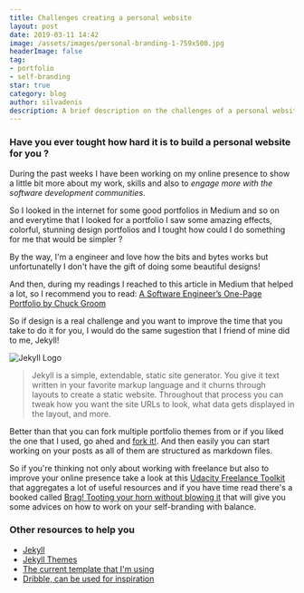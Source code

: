 ```yaml
---
title: Challenges creating a personal website
layout: post
date: 2019-03-11 14:42
image: /assets/images/personal-branding-1-759x500.jpg
headerImage: false
tag:
- portfolio
- self-branding
star: true
category: blog
author: silvadenis
description: A brief description on the challenges of a personal website
---
```


### Have you ever tought how hard it is to build a personal website for you ?

During the past weeks I have been working on my online presence to show a little bit more about my work, skills and also to *engage more with the software development communities*.

So I looked in the internet for some good portfolios in Medium and so on and everytime that I looked for a portfolio I saw some amazing effects,  colorful, stunning design portfolios and I tought how could I do something for me that would be simpler ?

By the way, I'm a engineer and love how the bits and bytes works but unfortunatelly I don't have the gift of doing some beautiful designs!

And then, during my readings I reached to this article in Medium that helped a lot, so I recommend you to read: [A Software Engineer’s One-Page Portfolio by Chuck Groom](https://medium.com/@cgroom/a-software-engineers-one-page-portfolio-4f85ab8a20d1)

So if design is a real challenge and you want to improve the time that you take to do it for you, I would do the same sugestion that I friend of mine did to me, Jekyll!

![Jekyll Logo](../assets/images/jekyll-logo-light-solid.png)

> Jekyll is a simple, extendable, static site generator. You give it text written in your favorite markup language and it churns through layouts to create a static website. Throughout that process you can tweak how you want the site URLs to look, what data gets displayed in the layout, and more.

Better than that you can fork multiple portfolio themes from  or if you liked the one that I used, go ahed and [fork it!](https://github.com/sergiokopplin/indigo). And then easily you can start working on your posts as all of them are structured as markdown files.

So if you're thinking not only about working with freelance but also to improve your online presence take a look at this [Udacity Freelance Toolkit](https://career-resource-center.udacity.com/udacity-freelance-toolkit) that aggregates a lot of useful resources and if you have time read there's a booked called [Brag! Tooting your horn without blowing it](https://www.amazon.com/Brag-Tooting-Your-without-Blowing-ebook/dp/B001J2UVA2) that will give you some advices on how to work on your self-branding with balance.

### Other resources to help you

* [Jekyll](https://jekyllrb.com/)
* [Jekyll Themes](http://jekyllthemes.org/)
* [The current template that I'm using](https://github.com/sergiokopplin/indigo)
* [Dribble, can be used for inspiration](https://dribbble.com/)
